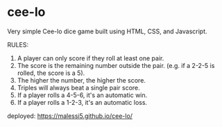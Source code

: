 # cee-lo
Very simple Cee-lo dice game built using HTML, CSS, and Javascript.

RULES:

1. A player can only score if they roll at least one pair.
2. The score is the remaining number outside the pair. (e.g. if a 2-2-5 is rolled, the score is a 5).
3. The higher the number, the higher the score.
4. Triples will always beat a single pair score.
5. If a player rolls a 4-5-6, it's an automatic win.
6. If a player rolls a 1-2-3, it's an automatic loss.

deployed:  https://malessi5.github.io/cee-lo/
